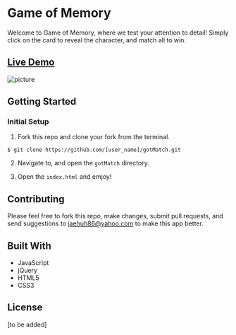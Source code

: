 # Game of Memory

Welcome to Game of Memory, where we test your attention to detail!
Simply click on the card to reveal the character, and match all to win.

## [Live Demo](http://www.jaehuh.network/)
![picture](/desktop/landingpage.png)

## Getting Started

### Initial Setup

1. Fork this repo and clone your fork from the terminal.

```$ git clone https://github.com/[user_name]/gotMatch.git```

2. Navigate to, and open the `gotMatch` directory.

3. Open the `index.html` and emjoy!

## Contributing

Please feel free to fork this repo, make changes, submit pull requests, and send suggestions to jaehuh86@yahoo.com to make this app better.

## Built With

* JavaScript
* jQuery
* HTML5
* CSS3

## License
[to be added]

